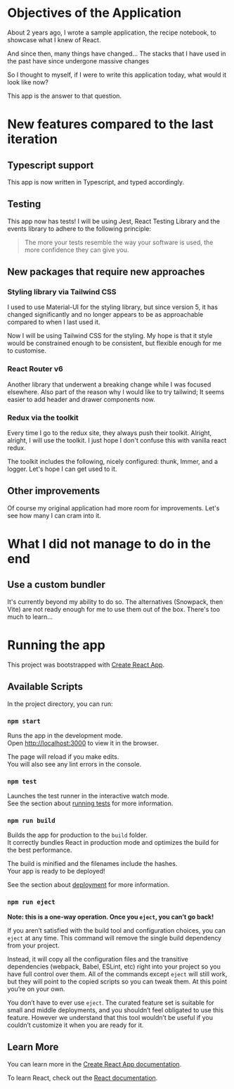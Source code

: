 # Objectives of the Application

About 2 years ago, I wrote a sample application, the recipe notebook, to showcase what I knew of React.

And since then, many things have changed... The stacks that I have used in the past have since undergone massive changes

So I thought to myself, if I were to write this application today, what would it look like now?

This app is the answer to that question.

# New features compared to the last iteration

## Typescript support

This app is now written in Typescript, and typed accordingly.

## Testing

This app now has tests! I will be using Jest, React Testing Library and the events library to adhere to the following principle:

> The more your tests resemble the way your software is used, the more confidence they can give you.

## New packages that require new approaches

### Styling library via Tailwind CSS

I used to use Material-UI for the styling library, but since version 5, it has changed significantly and no longer appears to be as approachable compared to when I last used it.

Now I will be using Tailwind CSS for the styling. My hope is that it style would be constrained enough to be consistent, but flexible enough for me to customise.

### React Router v6

Another library that underwent a breaking change while I was focused elsewhere. Also part of the reason why I would like to try tailwind; It seems easier to add header and drawer components now.

### Redux via the toolkit

Every time I go to the redux site, they always push their toolkit. Alright, alright, I will use the toolkit. I just hope I don't confuse this with vanilla react redux.

The toolkit includes the following, nicely configured: thunk, Immer, and a logger. Let's hope I can get used to it.

## Other improvements

Of course my original application had more room for improvements. Let's see how many I can cram into it.

# What I did not manage to do in the end

## Use a custom bundler

It's currently beyond my ability to do so. The alternatives (Snowpack, then Vite) are not ready enough for me to use them out of the box. There's too much to learn...

# Running the app

This project was bootstrapped with [Create React App](https://github.com/facebook/create-react-app).

## Available Scripts

In the project directory, you can run:

### `npm start`

Runs the app in the development mode.\
Open [http://localhost:3000](http://localhost:3000) to view it in the browser.

The page will reload if you make edits.\
You will also see any lint errors in the console.

### `npm test`

Launches the test runner in the interactive watch mode.\
See the section about [running tests](https://facebook.github.io/create-react-app/docs/running-tests) for more information.

### `npm run build`

Builds the app for production to the `build` folder.\
It correctly bundles React in production mode and optimizes the build for the best performance.

The build is minified and the filenames include the hashes.\
Your app is ready to be deployed!

See the section about [deployment](https://facebook.github.io/create-react-app/docs/deployment) for more information.

### `npm run eject`

**Note: this is a one-way operation. Once you `eject`, you can’t go back!**

If you aren’t satisfied with the build tool and configuration choices, you can `eject` at any time. This command will remove the single build dependency from your project.

Instead, it will copy all the configuration files and the transitive dependencies (webpack, Babel, ESLint, etc) right into your project so you have full control over them. All of the commands except `eject` will still work, but they will point to the copied scripts so you can tweak them. At this point you’re on your own.

You don’t have to ever use `eject`. The curated feature set is suitable for small and middle deployments, and you shouldn’t feel obligated to use this feature. However we understand that this tool wouldn’t be useful if you couldn’t customize it when you are ready for it.

## Learn More

You can learn more in the [Create React App documentation](https://facebook.github.io/create-react-app/docs/getting-started).

To learn React, check out the [React documentation](https://reactjs.org/).

